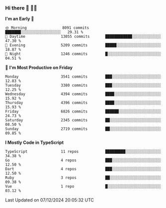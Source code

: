 ### Hi there 👋 🧑‍💻



<!--START_SECTION:waka-->
**I'm an Early 🐤** 

```text
🌞 Morning                8091 commits        ███████░░░░░░░░░░░░░░░░░░   29.31 % 
🌆 Daytime                13055 commits       ████████████░░░░░░░░░░░░░   47.30 % 
🌃 Evening                5209 commits        █████░░░░░░░░░░░░░░░░░░░░   18.87 % 
🌙 Night                  1246 commits        █░░░░░░░░░░░░░░░░░░░░░░░░   04.51 % 
```
📅 **I'm Most Productive on Friday** 

```text
Monday                   3541 commits        ███░░░░░░░░░░░░░░░░░░░░░░   12.83 % 
Tuesday                  3380 commits        ███░░░░░░░░░░░░░░░░░░░░░░   12.25 % 
Wednesday                4394 commits        ████░░░░░░░░░░░░░░░░░░░░░   15.92 % 
Thursday                 4396 commits        ████░░░░░░░░░░░░░░░░░░░░░   15.93 % 
Friday                   6826 commits        ██████░░░░░░░░░░░░░░░░░░░   24.73 % 
Saturday                 2345 commits        ██░░░░░░░░░░░░░░░░░░░░░░░   08.50 % 
Sunday                   2719 commits        ██░░░░░░░░░░░░░░░░░░░░░░░   09.85 % 
```


**I Mostly Code in TypeScript** 

```text
TypeScript               11 repos            █████████░░░░░░░░░░░░░░░░   34.38 % 
Go                       4 repos             ███░░░░░░░░░░░░░░░░░░░░░░   12.50 % 
Dart                     4 repos             ███░░░░░░░░░░░░░░░░░░░░░░   12.50 % 
Ruby                     3 repos             ██░░░░░░░░░░░░░░░░░░░░░░░   09.38 % 
Vue                      1 repo              █░░░░░░░░░░░░░░░░░░░░░░░░   03.12 % 
```




 Last Updated on 07/12/2024 20:05:32 UTC
<!--END_SECTION:waka-->



